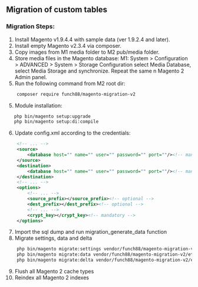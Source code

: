 ## Migration of custom tables
### Migration Steps:
1. Install Magento v1.9.4.4 with sample data (ver 1.9.2.4 and later).
2. Install empty Magento v2.3.4 via composer.
3. Copy images from M1 media folder to M2 pub/media folder.
4. Store media files in the Magento database:
    M1: System > Configuration > ADVANCED > System > Storage Configuration
   select Media Database, select Media Storage and synchronize.
   Repeat the same n Magento 2 Admin panel.
4. Run the following command from M2 root dir:
```bash
    composer require funch88/magento-migration-v2
```
5. Module installation:
```bash
   php bin/magento setup:upgrade
   php bin/magento setup:di:compile
```
6. Update config.xml according to the credentials:
```xml
    <!-- ... -->
    <source>
        <database host="" name="" user="" password="" port=""/><!-- mandatory -->
    </source>
    <destination>
        <database host="" name="" user="" password="" port=""/><!-- mandatory -->
    </destination>
    <!-- ... -->
    <options>
        <!-- ... -->
        <source_prefix></source_prefix><!-- optional -->
        <dest_prefix></dest_prefix><!-- optional -->
        <!-- ... -->
        <crypt_key></crypt_key><!-- mandatory -->
    </options>
```
7. Import the sql dump and run migration_generate_data function
8. Migrate settings, data and delta
```bash
    php bin/magento migrate:settings vendor/funch88/magento-migration-v2/etc/opensource-to-opensource/1.9.4.4/config.xml
    php bin/magento migrate:data vendor/funch88/magento-migration-v2/etc/opensource-to-opensource/1.9.4.4/config.xml
    php bin/magento migrate:delta vendor/funch88/magento-migration-v2/etc/opensource-to-opensource/1.9.4.4/config.xml
```
9. Flush all Magento 2 cache types
10. Reindex all Magento 2 indexes



